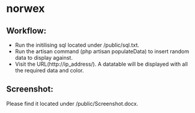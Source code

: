 # norwex

## Workflow:

- Run the initilising sql located under /public/sql.txt.
- Run the artisan command (php artisan populateData) to insert random data to display against.
- Visit the URL(http://ip_address/). A datatable will be displayed with all the required data and color.

## Screenshot:
Please find it located under /public/Screenshot.docx.